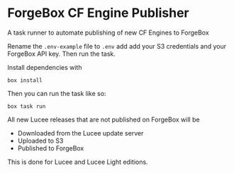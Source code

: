# ForgeBox CF Engine Publisher

A task runner to automate publishing of new CF Engines to ForgeBox

Rename the `.env-example` file to `.env` add add your S3 credentials and your ForgeBox API key.   Then run the task.

Install dependencies with
 
```
box install
```

Then you can run the task like so:

```
box task run
```

All new Lucee releases that are not published on ForgeBox will be
* Downloaded from the Lucee update server
* Uploaded to S3
* Published to ForgeBox

This is done for Lucee and Lucee Light editions.